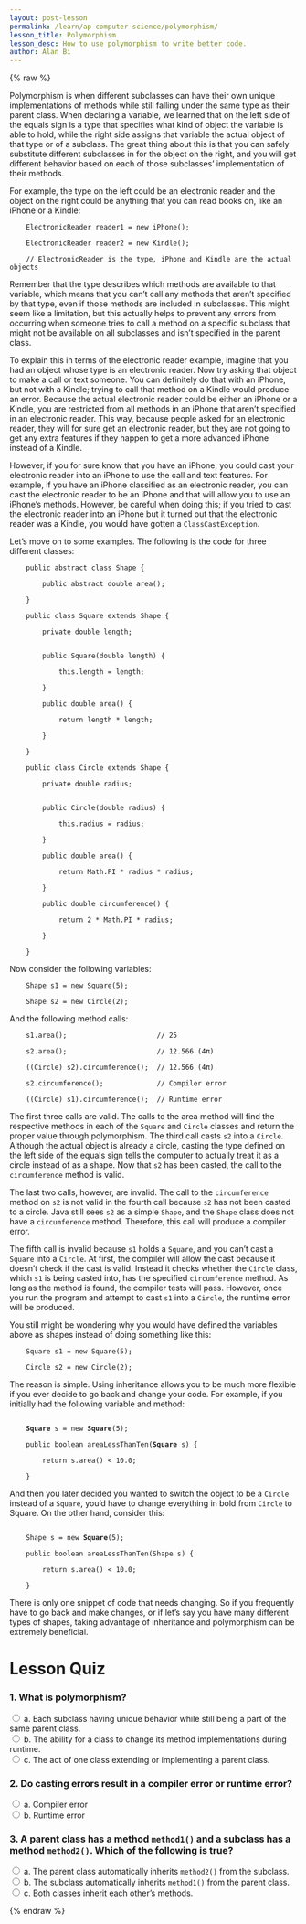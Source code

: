 ```yaml
---
layout: post-lesson
permalink: /learn/ap-computer-science/polymorphism/
lesson_title: Polymorphism
lesson_desc: How to use polymorphism to write better code. 
author: Alan Bi
---
```


<script src="/questions.js"></script>

{% raw %}

Polymorphism is when different subclasses can have their own unique implementations of methods while still falling under the same type as their parent class. When declaring a variable, we learned that on the left side of the equals sign is a type that specifies what kind of object the variable is able to hold, while the right side assigns that variable the actual object of that type or of a subclass. The great thing about this is that you can safely substitute different subclasses in for the object on the right, and you will get different behavior based on each of those subclasses’ implementation of their methods. 

For example, the type on the left could be an electronic reader and the object on the right could be anything that you can read books on, like an iPhone or a Kindle:

        ElectronicReader reader1 = new iPhone();

        ElectronicReader reader2 = new Kindle();

        // ElectronicReader is the type, iPhone and Kindle are the actual objects

Remember that the type describes which methods are available to that variable, which means that you can’t call any methods that aren’t specified by that type, even if those methods are included in subclasses. This might seem like a limitation, but this actually helps to prevent any errors from occurring when someone tries to call a method on a specific subclass that might not be available on all subclasses and isn’t specified in the parent class. 

To explain this in terms of the electronic reader example, imagine that you had an object whose type is an electronic reader. Now try asking that object to make a call or text someone. You can definitely do that with an iPhone, but not with a Kindle; trying to call that method on a Kindle would produce an error. Because the actual electronic reader could be either an iPhone or a Kindle, you are restricted from all methods in an iPhone that aren’t specified in an electronic reader. This way, because people asked for an electronic reader, they will for sure get an electronic reader, but they are not going to get any extra features if they happen to get a more advanced iPhone instead of a Kindle. 

However, if you for sure know that you have an iPhone, you could cast your electronic reader into an iPhone to use the call and text features. For example, if you have an iPhone classified as an electronic reader, you can cast the electronic reader to be an iPhone and that will allow you to use an iPhone’s methods. However, be careful when doing this; if you tried to cast the electronic reader into an iPhone but it turned out that the electronic reader was a Kindle, you would have gotten a <code>ClassCastException</code>. 

Let’s move on to some examples. The following is the code for three different classes: 

        public abstract class Shape {

            public abstract double area();

        }

        public class Square extends Shape {

            private double length;


            public Square(double length) {

                this.length = length;

            }

            public double area() {

                return length * length;

            }

        }

        public class Circle extends Shape {

            private double radius;


            public Circle(double radius) {

                this.radius = radius;

            }

            public double area() {

                return Math.PI * radius * radius;

            }

            public double circumference() {

                return 2 * Math.PI * radius;

            }

        }

Now consider the following variables: 

        Shape s1 = new Square(5);

        Shape s2 = new Circle(2);

And the following method calls:

        s1.area();                      // 25

        s2.area();                      // 12.566 (4π)

        ((Circle) s2).circumference();  // 12.566 (4π)

        s2.circumference();             // Compiler error

        ((Circle) s1).circumference();  // Runtime error

The first three calls are valid. The calls to the area method will find the respective methods in each of the <code>Square</code> and <code>Circle</code> classes and return the proper value through polymorphism. The third call casts <code>s2</code> into a <code>Circle</code>. Although the actual object is already a circle, casting the type defined on the left side of the equals sign tells the computer to actually treat it as a circle instead of as a shape. Now that <code>s2</code> has been casted, the call to the <code>circumference</code> method is valid. 

The last two calls, however, are invalid. The call to the <code>circumference</code> method on <code>s2</code> is not valid in the fourth call because <code>s2</code> has not been casted to a circle. Java still sees <code>s2</code> as a simple <code>Shape</code>, and the <code>Shape</code> class does not have a <code>circumference</code> method. Therefore, this call will produce a compiler error.

The fifth call is invalid because <code>s1</code> holds a <code>Square</code>, and you can’t cast a <code>Square</code> into a <code>Circle</code>. At first, the compiler will allow the cast because it doesn’t check if the cast is valid. Instead it checks whether the <code>Circle</code> class, which <code>s1</code> is being casted into, has the specified <code>circumference</code> method. As long as the method is found, the compiler tests will pass. However, once you run the program and attempt to cast <code>s1</code> into a <code>Circle</code>, the runtime error will be produced. 

You still might be wondering why you would have defined the variables above as shapes instead of doing something like this: 

        Square s1 = new Square(5);

        Circle s2 = new Circle(2);

The reason is simple. Using inheritance allows you to be much more flexible if you ever decide to go back and change your code. For example, if you initially had the following variable and method: 

<pre><code>
    <b>Square</b> s = new <b>Square</b>(5);

    public boolean areaLessThanTen(<b>Square</b> s) {

        return s.area() < 10.0;

    }
</code></pre>

And then you later decided you wanted to switch the object to be a <code>Circle</code> instead of a <code>Square</code>, you’d have to change everything in bold from <code>Circle</code> to Square. On the other hand, consider this:

<pre><code>
    Shape s = new <b>Square</b>(5);

    public boolean areaLessThanTen(Shape s) {

        return s.area() < 10.0;

    }
</code></pre>

There is only one snippet of code that needs changing. So if you frequently have to go back and make changes, or if let’s say you have many different types of shapes, taking advantage of inheritance and polymorphism can be extremely beneficial. 


<h1>Lesson Quiz</h1>

<h3>1. What is polymorphism?</h3>

<form>
    <div>
        <input type="radio" value="a" name="cc" onchange="check(this, 'a')">
        a. Each subclass having unique behavior while still being a part of the same parent class.
    </div>
    <div>
        <input type="radio" value="b" name="cc" onchange="check(this, 'a')">
        b. The ability for a class to change its method implementations during runtime. 
    </div>
    <div>
        <input type="radio" value="c" name="cc" onchange="check(this, 'a')">
        c. The act of one class extending or implementing a parent class. 
    </div>
</form>

<h3>2. Do casting errors result in a compiler error or runtime error?</h3>

<form>
    <div>
        <input type="radio" value="a" name="cc" onchange="check(this, 'b')">
        a. Compiler error
    </div>
    <div>
        <input type="radio" value="b" name="cc" onchange="check(this, 'b')">
        b. Runtime error
    </div>
</form>

<h3>3. A parent class has a method <code>method1()</code> and a subclass has a method <code>method2()</code>. Which of the following is true?</h3>

<form>
    <div>
        <input type="radio" value="a" name="cc" onchange="check(this, 'b')">
        a. The parent class automatically inherits <code>method2()</code> from the subclass. 
    </div>
    <div>
        <input type="radio" value="b" name="cc" onchange="check(this, 'b')">
        b. The subclass automatically inherits <code>method1()</code> from the parent class.
    </div>
    <div>
        <input type="radio" value="c" name="cc" onchange="check(this, 'b')">
        c. Both classes inherit each other’s methods. 
    </div>
</form>


{% endraw %}


